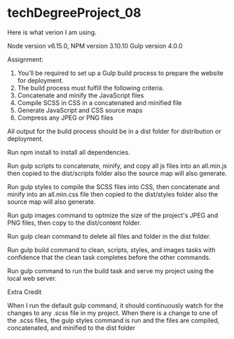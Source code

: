 # techDegreeProject_08

Here is what verion I am using.

Node version v6.15.0,
NPM version 3.10.10
Gulp version 4.0.0

Assignment:

1) You'll be required to set up a Gulp build process to prepare the website for deployment.
2) The build process must fulfill the following criteria.
3) Concatenate and minify the JavaScript files
4) Compile SCSS in CSS in a concatenated and minified file
5) Generate JavaScript and CSS source maps
6) Compress any JPEG or PNG files

All output for the build process should be in a dist folder for distribution or deployment.


Run npm install to install all dependencies.

Run gulp scripts to concatenate, minify, and copy all js files into an all.min.js then copied to the dist/scripts folder also the source map will also generate.

Run gulp styles to compile the SCSS files into CSS, then concatenate and minify into an all.min.css file then copied to the dist/styles folder also the source map will also generate.

Run gulp images command to optmize the size of the project's JPEG and PNG files, then copy to the dist/content folder.

Run gulp clean command to delete all files and folder in the dist folder.

Run gulp build command to clean, scripts, styles, and images tasks with confidence that the clean task completes before the other commands.

Run gulp command to run the build task and serve my project using the local web server.

Extra Credit

When I run the default gulp command, it should continuously watch for the changes to any .scss file in my project. When there is a change to one of the .scss files, the gulp styles command is run and the files are compiled, concatenated, and minified to the dist folder


